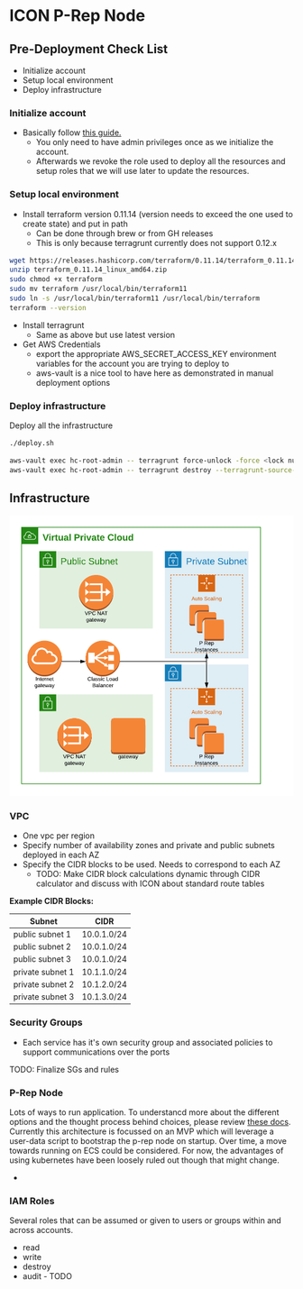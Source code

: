 
# ICON P-Rep Node 

## Pre-Deployment Check List 

- Initialize account
- Setup local environment 
- Deploy infrastructure 


### Initialize account

- Basically follow [this guide.](https://docs.cloudposse.com/reference-architectures/cold-start/)
    - You only need to have admin privileges once as we initialize the account.  
    - Afterwards we revoke the role used to deploy all the resources and setup roles that we will use later to update 
    the resources.

### Setup local environment 

- Install terraform version 0.11.14 (version needs to exceed the one used to create state) and put in path 
    - Can be done through brew or from GH releases 
    - This is only because terragrunt currently does not support 0.12.x

```bash
wget https://releases.hashicorp.com/terraform/0.11.14/terraform_0.11.14_linux_amd64.zip
unzip terraform_0.11.14_linux_amd64.zip
sudo chmod +x terraform 
sudo mv terraform /usr/local/bin/terraform11
sudo ln -s /usr/local/bin/terraform11 /usr/local/bin/terraform
terraform --version 
```
    
- Install terragrunt 
    - Same as above but use latest version 
- Get AWS Credentials 
    - export the appropriate AWS_SECRET_ACCESS_KEY environment variables for the account you are trying to deploy to
    - aws-vault is a nice tool to have here as demonstrated in manual deployment options 

### Deploy infrastructure 

Deploy all the infrastructure 
```bash
./deploy.sh 
```

```bash
aws-vault exec hc-root-admin -- terragrunt force-unlock -force <lock number>
aws-vault exec hc-root-admin -- terragrunt destroy --terragrunt-source-update
```

## Infrastructure 

![](docs/static/architecture.png)

### VPC 

- One vpc per region 
- Specify number of availability zones and private and public subnets deployed in each AZ
- Specify the CIDR blocks to be used.  Needs to correspond to each AZ
    - TODO: Make CIDR block calculations dynamic through CIDR calculator and discuss with ICON about standard route tables 
    
**Example CIDR Blocks:**

| Subnet          | CIDR        |
|-----------------|-------------|
| public subnet 1 | 10.0.1.0/24 |
| public subnet 2 | 10.0.1.0/24 |
| public subnet 3 | 10.0.1.0/24 |
| private subnet 1 | 10.1.1.0/24 |
| private subnet 2 | 10.1.2.0/24 |
| private subnet 3 | 10.1.3.0/24 |


### Security Groups 

- Each service has it's own security group and associated policies to support communications over the ports 

TODO: Finalize SGs and rules 

### P-Rep Node 

Lots of ways to run application. To understancd more about the different options and the thought process behind choices, please review [these docs](docs/icon-planning.md).  Currently this architecture is focussed on an MVP which will leverage a user-data script to bootstrap the p-rep node on startup.  Over time, a move towards running on ECS could be considered.  For now, the advantages of using kubernetes have been loosely ruled out though that might change. 

- 

### IAM Roles 

Several roles that can be assumed or given to users or groups within and across accounts. 

- read
- write 
- destroy 
- audit - TODO

